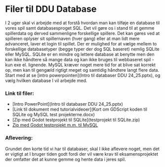 <h1>Filer til DDU Database</h1>

I 2 uger skal vi arbejde med at forstå hvordan man kan tilføje en database til vores spil samt databasesproget SQL.
Det vil gøre os i stand til at gemme spillerdata og derved sammenligne forskellige spillere. Det kan gøres ved at spilleren oplyser sit
spillernaven (hver gang) eller at man lidt mere advanceret, laver et login til spillet. 
Der er mulighed for at vælge mellem to forskellige databasetyper (begge typer der dog SQL baseret) nemlig SQLite eller MySQL. 
SQLite er en mindre og lettere database at benytte men den kan ikke håndtere så mange data og kan ikke bruges til webbaseret spil - kun exe el. 
lignende. MySQL kræver noget mere tid for at blive sat korrekt op, men kan til gengæld rigtigt meget og samtidig håndtere langt flere data.  
Start med at se [intro powerpointen](Intro til databaser DDU 24_25.pptx), og vælg hvilken database I vil arbejde med.

### Link til filer: 
- [Intro PowerPoint](Intro til databaser DDU 24_25.pptx)
- [Link til dokument med tutorialvideoer](Kort om GDScript koden til SQLite og MySQL test projekterne.docx)
- [Zip med Godot testprojekt til SQLite](testprojekt til SQLite.zip)
- [Zip med Godot testprojekt m.m. til MySQL]()



### Aflevering:
Grundet den korte tid vi har til databaser, skal I ikke aflevere noget, men det er vigtigt at I bruger tiden godt fordi der vil være krav
til eksamensprojektet der omfatter det at kunne gemme og hente data i jeres spil.




